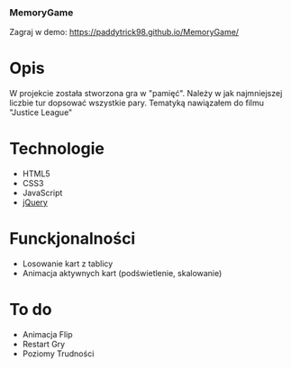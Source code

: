 ### MemoryGame

Zagraj w demo: https://paddytrick98.github.io/MemoryGame/

# Opis
W projekcie została stworzona gra w "pamięć". Należy w jak najmniejszej liczbie tur dopsować wszystkie pary. 
Tematyką nawiązałem do filmu "Justice League" 

# Technologie
- HTML5
- CSS3
- JavaScript 
- [jQuery](https://jquery.com/)

# Funckjonalności
- Losowanie kart z tablicy
- Animacja aktywnych kart (podświetlenie, skalowanie)


# To do
- Animacja Flip
- Restart Gry
- Poziomy Trudności
